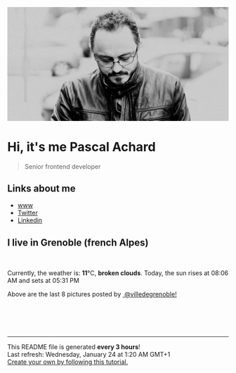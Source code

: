 ![Pascal Achard](./images/photo-pascal-achard.jpg)
# Hi, it's me Pascal Achard
> Senior frontend developer

## Links about me
- [www](https://www.pascal-achard.com)
- [Twitter](https://twitter.com/botmaster)
- [Linkedin](http://www.linkedin.com/in/pascal-achard)


## I live in Grenoble (french Alpes)
<img src="https://openweathermap.org/img/wn/04n@2x.png" alt="">

Currently, the weather is: **11**°C, **broken clouds**.
Today, the sun rises at 08:06 AM and sets at 05:31 PM

Above are the last 8 pictures posted by <a href="https://www.instagram.com/villedegrenoble/" target="_blank"><img alt="" src="https://upload.wikimedia.org/wikipedia/commons/thumb/e/e7/Instagram_logo_2016.svg/1024px-Instagram_logo_2016.svg.png" width="20"/> @villedegrenoble!</a>

<p style="display: flex; flex-wrap: wrap; gap: 20px;">
        <img src="https://cdn1.picuki.com/hosted-by-instagram/q/0exhNuNYnjBGZDHIdN5WmL9I2Pk2GAlRNecaS7j0nyZiNxIsbHWB58ltwdev%7C%7CDlyKw1oASyLeD1h7I0uU1pUZFV7PU3WQLWNTT9Q6qqaVYCg0TBl%7C%7CZVllbs2KnQfbHeq98ooOzjYMTIfQeoEH%7C%7Cbx7a8Koru5A2MEo1zRMrBC0GAG4YWbVqFKwoV966yUlEri+YU8ajtG5WR1aRhmpNPb5DwIX%7C%7CD+fMBxsedISLQzicYRtr6+wmOHH24VdGZ9Sgi1spvlisAM1grrVQ116Ez0Qp19KkgT3HSUhkcy4psPqaSDFctu2vxl5u2CCm8AYG9qpBxrr5+4jn7gckn98UlR2U3JxeCeVttziJ%7C%7CBPd6pVojEy2STSvSNMPUeEHkMAqubBhnTKKjmV%7C%7Cd4kK97T9lpj3uQ6iS2cqH11SFUFRNlqSSzBqZFQaiL4bqn6HWDrnC2lisXl%7C%7CmaPbxZlQgI0JCuvScoP0PIBvdcMjCLgVJxR4oW.jpeg" alt="" width="200"/>
        <img src="https://cdn1.picuki.com/hosted-by-instagram/q/0exhNuNYnjBGZDHIdN5WmL9I2Pk2GAlRNecaS7j0nyZiNxIsbHWB58ltwdev%7C%7CDlyKw1oASyLeD5p7I8oV1pRZFV6O0PdT7OBTTtT76SdU4Ch0Ddi9ZNgkLoxJHQbZXOt%7C%7C8AqOzjYMTIfQeoEH%7C%7Cbx7a8Koru5A2MEo1zRMrBC0GAG4YWbVqFKwoV966yUlEri+YU8ajtG5WR1aRhmpNPb5DwIX%7C%7CD+fMBxsedISLQzicYRtr6+wmOHH24VdGZ9ShaN75jVsOVTrnTRVQ0H6zmsQKR9KkgT3HSUhkcy4psPqaSDFctu2vxl5u2CCm8AYG9qpBxrr5+4jn7gckn98UlR2U3JweacaM93iLH3PN25UorEy2STSvSNMPUeEHkMAqubBhnTKKjmV%7C%7Cd4kKpECdYe%7C%7C2iDpFDuc7ut%7C%7Cx5nICF%7C%7CpSazI5xFSfm3yKOyx0PFoz%7C%7CZhA9tlcCsPbxZlQgI0JCvyyMqP0PIBvdcMjCLgVJxR4oW.jpeg" alt="" width="200"/>
        <img src="https://cdn1.picuki.com/hosted-by-instagram/q/0exhNuNYnjBGZDHIdN5WmL9I2Pk2GAlRNucaS7j0nyZiNxIsbHWB58ltwdev%7C%7CDlyKw1oASyLeD1h7IgpUVRUZFV7PUzfSLCPSDxT6aWaVoCj2zJj%7C%7CJ9jl7w2LHEeZXSu98AoOzjYMTIfQeoEH%7C%7Cbx7a8Koru5A2MGo1zRMrBC0GAG4fy3UPI7mslm56SA3U62u8IOKj51+n98LUc7ttzduDsHEvL8JcEg6PM5QLkNxMEH6Ovg1Su9BSsVdW1BFDGL59qRyag8iyDXez07pkr1RosQGEsYknG0li5p47sq2pPkMYlghN8XgPHUHHEmfk1KhlJtk5bgwG6YLmmu4EBTwGjW%7C%7Cbi0a6MLvLykC%7C%7Cm8QvTd7XLuWpCOOaF5R1cFIaj4chqPBLDlI4YL24hMHq8Dghi6+FvtJI%7C%7CV2jF1HBNnhzC4PqRKcq60zoCi217vuBS8ki80k8mZT5dTy1NT%7C%7COav4VZff3vnQ8dKZmKD+wVxRoliN4HGnaHHYuwfEBFUa91F.jpeg" alt="" width="200"/>
        <img src="https://cdn1.picuki.com/hosted-by-instagram/q/0exhNuNYnjBGZDHIdN5WmL9I2Pk2GAlRNucaS7j0nyZiNxIsbHWB58ltwdev%7C%7CDlyKw1oASyLeD5p7IwoVlhVZFV6O0PcTbWBSDdU6qidVICk2jdm%7C%7CZJklbswL3MbZnOt8MYsOzjYMTIfQeoEH%7C%7Cbx7a8Koru5A2MEo1zRMrBC0GAG4YWbVqFKwoV966yUlEri+YU8ajtG5WR1aRtmpNPb5DwIX%7C%7CD+fMBxsedISLQzicYRtr6+zWOHH24VdGZ9ShSZg4D5yMAqtA%7C%7C7VQ1g33OQSrB9KkgT3HSUhkcy4psPqaSDFctu2vxl5u2CCm8AYG9qpBxrr5+4jn7gckn98Xd7l07366mfRvlziLHRPdypVorH22STSvSNMPUeEHkMAqubBhnTKKjmV%7C%7Cd4kKgCHatmjgu6%7C%7C1SwYOHB1xBbHAdu1A2%7C%7CXN8oE%7C%7CPFkb2lv2HTljSK9VQJtM2sPbxZlQgI0JCoulYjP0PIBvdcMjCLgVJxR4oW.jpeg" alt="" width="200"/>
        <img src="https://cdn1.picuki.com/hosted-by-instagram/q/0exhNuNYnjBGZDHIdN5WmL9I2Pk2GAlRNecaS7j0nyZiNxIsbHWB58ltwdev%7C%7CDlyKw1oASyLeD5p7IMtUVpSZFV6O0PcSLaNRD5X5qyfU4Cg0DRu%7C%7CZdplLw2JHwbbHGv8MUkOzjYMTIfQeoEH%7C%7Cbx7a8Koru5A2MEo1zRMrBC0GAG4YWbVqFKwoV966yUlEri+YU8ajtG5WR1aRhmpNPb5DwIX%7C%7CD+fMBxsedISLQzicYRtr6+wmOHH24VdGZ9SjWGsd%7C%7CGx8pOrTn%7C%7CVQ1hyGqxfoR9KkgT3HSUhkcy4psPqaSDFctu2vxl5u2CCm8AYG9qpBxrr5+4jn7gckn98Wdnkk%7C%7Cn8+aeVsc%7C%7CiKHJdt6pcIvE22STSvSNMPUeEHkMAqubBhnTKKjmV%7C%7Cd4kKlsM6Af1Fec%7C%7CR6qbrrQ2TVgLD1M0BeNIbVZE++s%7C%7CbuG8G3qkQ66qTc4luaaPbxZlQgI0JDZulQtP0PIBvdcMjCLgVJxR4oW.jpeg" alt="" width="200"/>
        <img src="https://cdn1.picuki.com/hosted-by-instagram/q/0exhNuNYnjBGZDHIdN5WmL9I2Pk2GAlRNucaS7j0nyZiNxIsbHWB58ltwdev%7C%7CDlyKw1oASyLeD5p7YstWVxRZFV6NE3eTLGBSDlc6KmZVICl1DNg%7C%7CJFplr0xKHEbY3Gq%7C%7CsMqOzjYMTIfQeoEH%7C%7Cbx7a8Koru5A2MGo1zRMrBC0GAG4fy3UPI7mslm56SA3U62u8IOKj51+n98LUc7ttzduDsHEvL8JcEg6PM5QLkNxMEH6Ovg1Su9BSsVdW1BFDGL59qRyag8iyDXez07pkm+F5loPgFTkVGOli4O4dx7qarkMYlghN8XgPHUHHEmfk1KhlJtk5bgwG6YLmmu4EBTwGjW%7C%7Cbi0a6MLvLykCOmaT%7C%7CXNyznuZIDJO495DVcrJan4VBqPBLDlI4YL24hMHq8Dghi6+FvtJI%7C%7CV2jFSEAJYhCyxCpxJcPnM%7C%7CbWLynbysBuWuVFrgOH2V+QN31Je8OOy3CkrW3TnQ8dKZmKD+wVyQoplN4HGnaHHYuwfEBFUa91F.jpeg" alt="" width="200"/>
        <img src="https://cdn1.picuki.com/hosted-by-instagram/q/0exhNuNYnjBGZDHIdN5WmL9I2Pk2GAlRNecaS7j0nyZiNxIsbHWB58ltwdGn%7C%7CDh6Kwh9HS+LeD5p7IkjU1lXZFN7PETXQLWMRT5V6KiZUujN0TBj9pZmnbY1LHIWbXKm88QuUwmYdSgIGaYDG7uo%7C%7CesJ%7C%7CPnucjcFrjOMNbRKmDdttdCwFahlza4lsfe4kx2xu5xncG114WNxahlw5OLUqQUCSKn5PN1gpKZlR7pCjMsS5Lujymu+H2xkfWx9Ez7RtI7V2dENhhzrdSFlqjHwAZY1LHMRiVbm7y8mmKsPj9yMJIZM4cEu4o34GCACW2E2hjtfwZftgAHsSUGImUBRwT2Ej+b3ffZ79sXPBPW5do7inAfZbKSILKJnCUsNWOzDaQ7Vdf21UcIUsJEZJdRtzw6TwzGxRpel%7C%7CVV+AWgc1hbaLcogYLuiyqyb4X7U32WM81Jvxg==.jpeg" alt="" width="200"/>
        <img src="https://cdn1.picuki.com/hosted-by-instagram/q/0exhNuNYnjBGZDHIdN5WmL9I2Pk2GAlRNecaS7j0nyZiNxIsbHWB58ltwdev%7C%7CDlyKw1oASyLeD5p7IgsU1RYZFV6O0PfS7aMSDdU6aqcUYCl0zdn9pBhlrozKXAWYXSt88UlOzjYMTIfQeoEH%7C%7Cb2rvUW+P%7C%7CwbTYFri2TNLRKyQlWotfpUrJy9ZRxt52U1h+189JldHt1%7C%7CGgeLF11q9PJvjsNTvX9fMh4sq4jC+ZCjMkEpensmCG2X2MvbyhBGTOguYrVwr9T3GXXejYH9GmkGp05Ln9MgkLrtCMyk7R2rr+FAL0r3Po17IH4fTcED3tKhjVPsdK+lCGQPy38mUpV%7C%7CGPSwbu0TfUjv8jdP9rJeNHEmA%7C%7C0Q6bxMI4Yc04mGdPidgzyN7DlI40KssUdUvsD1F23p0voMr%7C%7C8gUMhOxRMpweNGYp2FtKukfb84iXfhSWJ8QsrtpqXUuBLxUZr08ajxyxtbXLXXcBmaQWQ1lV%7C%7CRItiJO6au7iSVOZBdwAOOtRLqDLe08M=.jpeg" alt="" width="200"/>
</p>

------------
<p>This README file is generated <b>every 3 hours</b>!
    <br />Last refresh: Wednesday, January 24 at 1:20 AM GMT+1
    <br /><a href="https://medium.com/@th.guibert/how-to-create-a-self-updating-readme-md-for-your-github-profile-f8b05744ca91">Create your own by following this tutorial.</a>
</p>
<p><a href="https://github.com/botmaster/botmaster/actions/workflows/main.yaml"><img alt="" src="https://github.com/botmaster/botmaster/actions/workflows/main.yaml/badge.svg" /></a></p>

